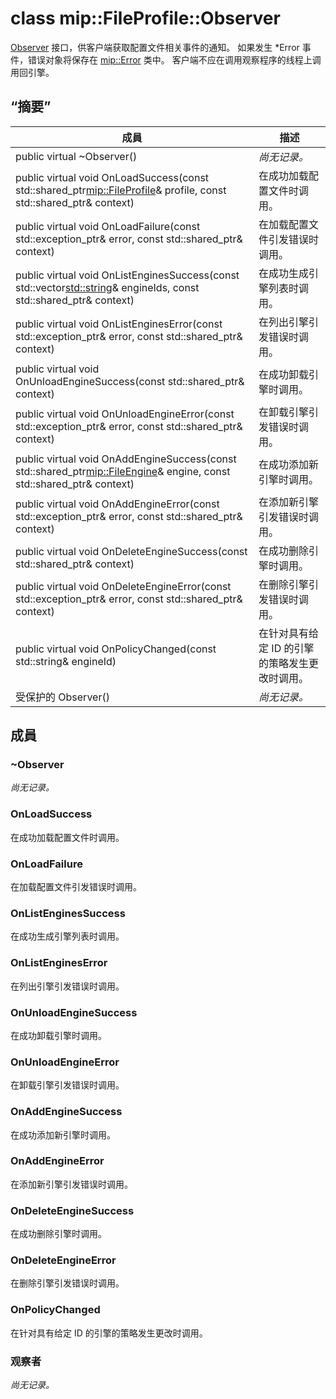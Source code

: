 # <a name="class-mipfileprofileobserver"></a>class mip::FileProfile::Observer 
[Observer](class_mip_fileprofile_observer.md) 接口，供客户端获取配置文件相关事件的通知。
如果发生 *Error 事件，错误对象将保存在 [mip::Error](class_mip_error.md) 类中。 客户端不应在调用观察程序的线程上调用回引擎。
  
## <a name="summary"></a>“摘要”
 成員                        | 描述                                
--------------------------------|---------------------------------------------
 public virtual ~Observer()  | _尚无记录。_
public virtual void OnLoadSuccess(const std::shared_ptr<mip::FileProfile>& profile, const std::shared_ptr<void>& context)  |  在成功加载配置文件时调用。
public virtual void OnLoadFailure(const std::exception_ptr& error, const std::shared_ptr<void>& context)  |  在加载配置文件引发错误时调用。
public virtual void OnListEnginesSuccess(const std::vector<std::string>& engineIds, const std::shared_ptr<void>& context)  |  在成功生成引擎列表时调用。
public virtual void OnListEnginesError(const std::exception_ptr& error, const std::shared_ptr<void>& context)  |  在列出引擎引发错误时调用。
public virtual void OnUnloadEngineSuccess(const std::shared_ptr<void>& context)  |  在成功卸载引擎时调用。
public virtual void OnUnloadEngineError(const std::exception_ptr& error, const std::shared_ptr<void>& context)  |  在卸载引擎引发错误时调用。
public virtual void OnAddEngineSuccess(const std::shared_ptr<mip::FileEngine>& engine, const std::shared_ptr<void>& context)  |  在成功添加新引擎时调用。
public virtual void OnAddEngineError(const std::exception_ptr& error, const std::shared_ptr<void>& context)  |  在添加新引擎引发错误时调用。
public virtual void OnDeleteEngineSuccess(const std::shared_ptr<void>& context)  |  在成功删除引擎时调用。
public virtual void OnDeleteEngineError(const std::exception_ptr& error, const std::shared_ptr<void>& context)  |  在删除引擎引发错误时调用。
 public virtual void OnPolicyChanged(const std::string& engineId)  |  在针对具有给定 ID 的引擎的策略发生更改时调用。
 受保护的 Observer()  | _尚无记录。_
  
## <a name="members"></a>成員
  
### <a name="observer"></a>~Observer
_尚无记录。_

  
### <a name="onloadsuccess"></a>OnLoadSuccess
在成功加载配置文件时调用。
  
### <a name="onloadfailure"></a>OnLoadFailure
在加载配置文件引发错误时调用。
  
### <a name="onlistenginessuccess"></a>OnListEnginesSuccess
在成功生成引擎列表时调用。
  
### <a name="onlistengineserror"></a>OnListEnginesError
在列出引擎引发错误时调用。
  
### <a name="onunloadenginesuccess"></a>OnUnloadEngineSuccess
在成功卸载引擎时调用。
  
### <a name="onunloadengineerror"></a>OnUnloadEngineError
在卸载引擎引发错误时调用。
  
### <a name="onaddenginesuccess"></a>OnAddEngineSuccess
在成功添加新引擎时调用。
  
### <a name="onaddengineerror"></a>OnAddEngineError
在添加新引擎引发错误时调用。
  
### <a name="ondeleteenginesuccess"></a>OnDeleteEngineSuccess
在成功删除引擎时调用。
  
### <a name="ondeleteengineerror"></a>OnDeleteEngineError
在删除引擎引发错误时调用。
  
### <a name="onpolicychanged"></a>OnPolicyChanged
在针对具有给定 ID 的引擎的策略发生更改时调用。
  
### <a name="observer"></a>观察者
_尚无记录。_

